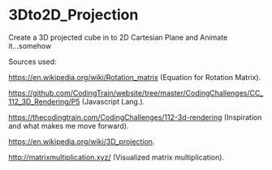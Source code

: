 # 3Dto2D_Projection
Create a 3D projected cube in to 2D Cartesian Plane and Animate it...somehow

Sources used:

https://en.wikipedia.org/wiki/Rotation_matrix   (Equation for Rotation Matrix).

https://github.com/CodingTrain/website/tree/master/CodingChallenges/CC_112_3D_Rendering/P5  (Javascript Lang.).

https://thecodingtrain.com/CodingChallenges/112-3d-rendering  (Inspiration and what makes me move forward).

https://en.wikipedia.org/wiki/3D_projection.

http://matrixmultiplication.xyz/  (Visualized matrix multiplication).
